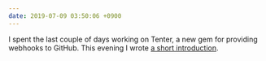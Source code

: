 ```yaml
---
date: 2019-07-09 03:50:06 +0900
---
```

I spent the last couple of days working on Tenter, a new gem for providing webhooks to GitHub. This evening I wrote [a short introduction](https://articles.inqk.net/2019/07/08/introducing-tenter.html).
